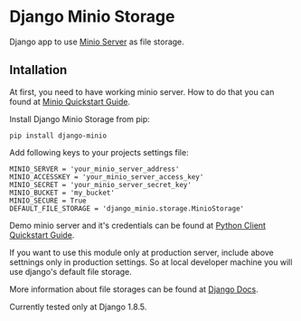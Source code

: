 Django Minio Storage
====================
Django app to use [Minio Server](https://github.com/minio/minio) as file storage.

Intallation
-----------
At first, you need to have working minio server. How to do that you can found at [Minio Quickstart Guide](https://docs.minio.io/docs/minio).

Install Django Minio Storage from pip:
```
pip install django-minio
```

Add following keys to your projects settings file:
```
MINIO_SERVER = 'your_minio_server_address'
MINIO_ACCESSKEY = 'your_minio_server_access_key'
MINIO_SECRET = 'your_minio_server_secret_key'
MINIO_BUCKET = 'my_bucket'
MINIO_SECURE = True
DEFAULT_FILE_STORAGE = 'django_minio.storage.MinioStorage'
```
Demo minio server and it's credentials can be found at [Python Client Quickstart Guide](https://docs.minio.io/docs/python-client-api-reference).

If you want to use this module only at production server, include above settnings only in production settings.
So at local developer machine you will use django's default file storage.

More information about file storages can be found at [Django Docs](https://docs.djangoproject.com/en/1.8/ref/files/storage/).

Currently tested only at Django 1.8.5.
